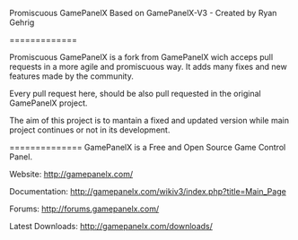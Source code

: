 Promiscuous GamePanelX
Based on GamePanelX-V3 - Created by Ryan Gehrig

=============

Promiscuous GamePanelX is a fork from GamePanelX wich acceps pull requests in a more agile and promiscuous way.
It adds many fixes and new features made by the community.

Every pull request here, should be also pull requested in the original GamePanelX project.

The aim of this project is to mantain a fixed and updated version while main project continues or not in its development.

==============
GamePanelX is a Free and Open Source Game Control Panel.


Website: http://gamepanelx.com/

Documentation: http://gamepanelx.com/wikiv3/index.php?title=Main_Page

Forums: http://forums.gamepanelx.com/

Latest Downloads: http://gamepanelx.com/downloads/
